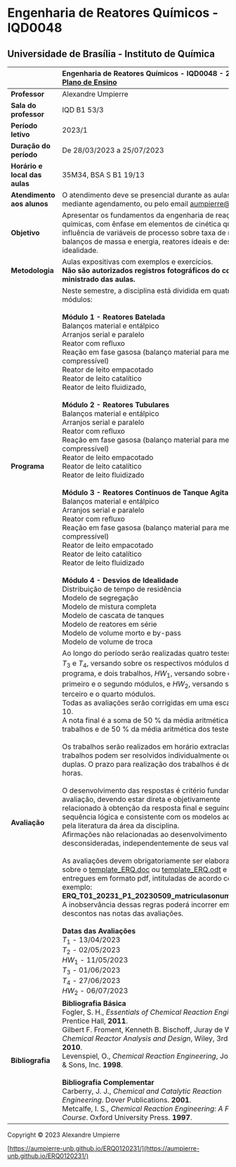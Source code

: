 # Engenharia de Reatores Químicos - IQD0048

## Universidade de Brasília - Instituto de Química

| | Engenharia de Reatores Químicos - IQD0048 - 2023/1 <br> [Plano de Ensino](https://github.com/aumpierre-unb/ERQ0120231/raw/main/ERQ0120231.pdf)|
| :--- | :--- |
| **Professor** | Alexandre Umpierre |
| **Sala do professor** | IQD B1 53/3 |
| **Período letivo** | 2023/1 |
| **Duração do período** | De 28/03/2023 a 25/07/2023 |
| **Horário e local das aulas** | 35M34, BSA S B1 19/13 |
| **Atendimento aos alunos** | O atendimento deve se presencial durante as aulas ou mediante agendamento, ou pelo email <aumpierre@unb.br>. |
| **Objetivo** | Apresentar os fundamentos da engenharia de reações químicas, com ênfase em elementos de cinética química, influência de variáveis de processo sobre taxa de reação, balanços de massa e energia, reatores ideais e desvios de idealidade. |
| **Metodologia** | Aulas expositivas com exemplos e exercícios. <br> **Não são autorizados registros fotográficos do conteúdo ministrado das aulas.** |
| **Programa** | Neste semestre, a disciplina está dividida em quatro módulos: <br> <br> **Módulo 1 - Reatores Batelada** <br> Balanços material e entálpico <br> Arranjos serial e paralelo <br> Reator com refluxo <br> Reação em fase gasosa (balanço material para meio compressível) <br> Reator de leito empacotado <br> Reator de leito catalítico <br> Reator de leito fluidizado, <br> <br> **Módulo 2 - Reatores Tubulares** <br> Balanços material e entálpico <br> Arranjos serial e paralelo <br> Reator com refluxo <br> Reação em fase gasosa (balanço material para meio compressível) <br> Reator de leito empacotado <br> Reator de leito catalítico <br> Reator de leito fluidizado <br> <br> **Módulo 3 - Reatores Contínuos de Tanque Agitado** <br> Balanços material e entálpico <br> Arranjos serial e paralelo <br> Reator com refluxo <br> Reação em fase gasosa (balanço material para meio compressível) <br> Reator de leito empacotado <br> Reator de leito catalítico <br> Reator de leito fluidizado <br> <br> **Módulo 4 - Desvios de Idealidade** <br> Distribuição de tempo de residência <br> Modelo de segregação <br> Modelo de mistura completa <br> Modelo de cascata de tanques <br> Modelo de reatores em série <br> Modelo de volume morto e by-pass <br> Modelo de volume de troca|
| **Avaliação** | Ao longo do período serão realizadas quatro testes, *T*<sub>1</sub>, *T*<sub>2</sub>, *T*<sub>3</sub> e *T*<sub>4</sub>, versando sobre os respectivos módulos do programa, e dois trabalhos, *HW*<sub>1</sub>, versando sobre o primeiro e o segundo módulos, e *HW*<sub>2</sub>, versando sobre o terceiro e o quarto módulos. <br> Todas as avaliações serão corrigidas em uma escala de 0 a 10. <br> A nota final é a soma de 50 % da média aritmética dos trabalhos e de 50 % da média aritmética dos testes. <br> <br> Os trabalhos serão realizados em horário extraclasse. Os trabalhos podem ser resolvidos individualmente ou em duplas. O prazo para realização dos trabalhos é de 48 horas. <br> <br> O desenvolvimento das respostas é critério fundamental de avaliação, devendo estar direta e objetivamente relacionado à obtenção da resposta final e seguindo uma sequência lógica e consistente com os modelos aceitos pela literatura da área da disciplina. <br> Afirmações não relacionadas ao desenvolvimento serão desconsideradas, independentemente de seus valores. <br> <br> As avaliações devem obrigatoriamente ser elaboradas sobre o [template_ERQ.doc](https://github.com/aumpierre-unb/ERQ0120231/raw/main/template_ERQ.doc) ou  [template_ERQ.odt](https://github.com/aumpierre-unb/ERQ0120231/raw/main/template_ERQ.odt) e entregues em formato pdf, intituladas de acordo com o exemplo: <br> **ERQ_T01_20231_P1_20230509_matriculasonumeros.pdf** <br> A inobservância dessas regras poderá incorrer em descontos nas notas das avaliações. <br> <br> **Datas das Avaliações** <br> *T*<sub>1</sub> - 13/04/2023 <br> *T*<sub>2</sub> - 02/05/2023 <br> *HW*<sub>1</sub> - 11/05/2023 <br> *T*<sub>3</sub> - 01/06/2023 <br> *T*<sub>4</sub> - 27/06/2023 <br> *HW*<sub>2</sub> - 06/07/2023 |
| **Bibliografia** | **Bibliografia Básica** <br> Fogler, S. H., *Essentials of Chemical Reaction Engineering*, Prentice Hall, **2011**. <br> Gilbert F. Froment, Kenneth B. Bischoff, Juray de Wilde, *Chemical Reactor Analysis and Design*, Wiley, 3rd edition, **2010**. <br> Levenspiel, O., *Chemical Reaction Engineering*, John Wiley & Sons, Inc. **1998**. <br> <br> **Bibliografia Complementar** <br> Carberry, J. J., *Chemical and Catalytic Reaction Engineering*. Dover Publications. **2001**. <br> Metcalfe, I. S., *Chemical Reaction Engineering: A First Course*. Oxford University Press. **1997**. |

Copyright &copy; 2023 Alexandre Umpierre

[https://aumpierre-unb.github.io/ERQ0120231/](https://aumpierre-unb.github.io/ERQ0120231/)
